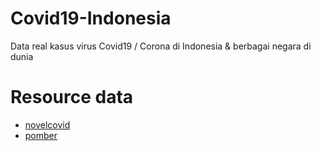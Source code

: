# Covid19-Indonesia

Data real kasus virus Covid19 / Corona di Indonesia & berbagai negara di dunia

# Resource data

- <a href="https://github.com/novelcovid/api">novelcovid</a>
- <a href="https://github.com/pomber/covid19">pomber</a>